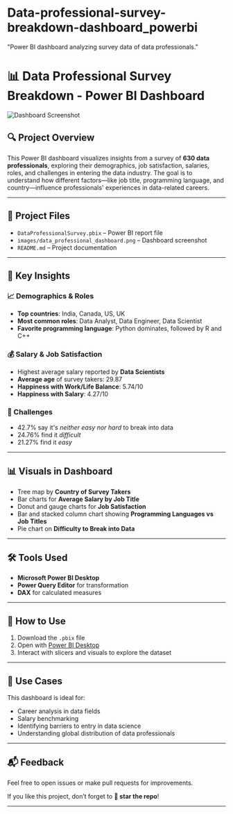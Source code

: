 # Data-professional-survey-breakdown-dashboard_powerbi
"Power BI dashboard analyzing survey data of data professionals."

# 📊 Data Professional Survey Breakdown - Power BI Dashboard

![Dashboard Screenshot](images/data_professional_dashboard.png)

## 🔍 Project Overview

This Power BI dashboard visualizes insights from a survey of **630 data professionals**, exploring their demographics, job satisfaction, salaries, roles, and challenges in entering the data industry. The goal is to understand how different factors—like job title, programming language, and country—influence professionals' experiences in data-related careers.

---

## 📁 Project Files

- `DataProfessionalSurvey.pbix` – Power BI report file
- `images/data_professional_dashboard.png` – Dashboard screenshot
- `README.md` – Project documentation

---

## 📌 Key Insights

### 📈 Demographics & Roles
- **Top countries**: India, Canada, US, UK  
- **Most common roles**: Data Analyst, Data Engineer, Data Scientist  
- **Favorite programming language**: Python dominates, followed by R and C++

### 💰 Salary & Job Satisfaction
- Highest average salary reported by **Data Scientists**
- **Average age** of survey takers: 29.87
- **Happiness with Work/Life Balance**: 5.74/10  
- **Happiness with Salary**: 4.27/10  

### 🎯 Challenges
- 42.7% say it's *neither easy nor hard* to break into data  
- 24.76% find it *difficult*  
- 21.27% find it *easy*

---

## 📊 Visuals in Dashboard

- Tree map by **Country of Survey Takers**
- Bar charts for **Average Salary by Job Title**
- Donut and gauge charts for **Job Satisfaction**
- Bar and stacked column chart showing **Programming Languages vs Job Titles**
- Pie chart on **Difficulty to Break into Data**

---

## 🛠️ Tools Used

- **Microsoft Power BI Desktop**
- **Power Query Editor** for transformation
- **DAX** for calculated measures

---

## 🚀 How to Use

1. Download the `.pbix` file
2. Open with [Power BI Desktop](https://powerbi.microsoft.com/en-us/desktop/)
3. Interact with slicers and visuals to explore the dataset

---

## 🧠 Use Cases

This dashboard is ideal for:
- Career analysis in data fields
- Salary benchmarking
- Identifying barriers to entry in data science
- Understanding global distribution of data professionals

---

## 📬 Feedback

Feel free to open issues or make pull requests for improvements.

If you like this project, don’t forget to **🌟 star the repo**!

---

